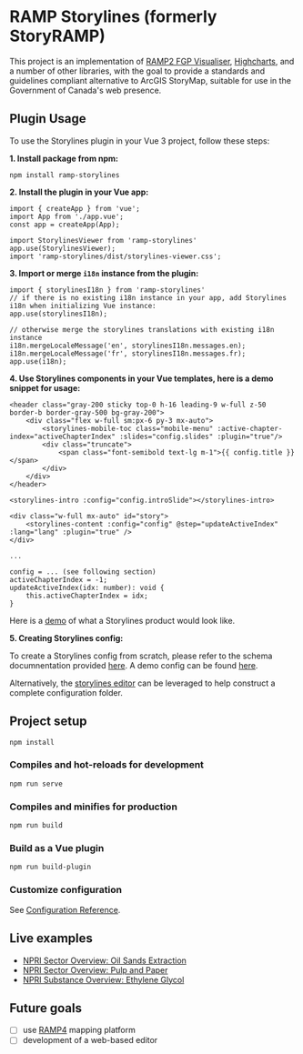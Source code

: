 # RAMP Storylines (formerly StoryRAMP)

This project is an implementation of [RAMP2 FGP Visualiser](https://github.com/fgpv-vpgf/fgpv-vpgf), [Highcharts](https://www.highcharts.com/), and a number of other libraries, with the goal to provide a standards and guidelines compliant alternative to ArcGIS StoryMap, suitable for use in the Government of Canada's web presence.

## Plugin Usage

To use the Storylines plugin in your Vue 3 project, follow these steps:

**1. Install package from npm:**

```
npm install ramp-storylines
```

**2. Install the plugin in your Vue app:**

```
import { createApp } from 'vue';
import App from './app.vue';
const app = createApp(App);

import StorylinesViewer from 'ramp-storylines'
app.use(StorylinesViewer);
import 'ramp-storylines/dist/storylines-viewer.css';
```

**3. Import or merge `i18n` instance from the plugin:**

```
import { storylinesI18n } from 'ramp-storylines'
// if there is no existing i18n instance in your app, add Storylines i18n when initializing Vue instance:
app.use(storylinesI18n);

// otherwise merge the storylines translations with existing i18n instance
i18n.mergeLocaleMessage('en', storylinesI18n.messages.en);
i18n.mergeLocaleMessage('fr', storylinesI18n.messages.fr);
app.use(i18n);
```

**4. Use Storylines components in your Vue templates, here is a demo snippet for usage:**

```
<header class="gray-200 sticky top-0 h-16 leading-9 w-full z-50 border-b border-gray-500 bg-gray-200">
    <div class="flex w-full sm:px-6 py-3 mx-auto">
        <storylines-mobile-toc class="mobile-menu" :active-chapter-index="activeChapterIndex" :slides="config.slides" :plugin="true"/>
        <div class="truncate">
            <span class="font-semibold text-lg m-1">{{ config.title }}</span>
        </div>
    </div>
</header>

<storylines-intro :config="config.introSlide"></storylines-intro>

<div class="w-full mx-auto" id="story">
    <storylines-content :config="config" @step="updateActiveIndex" :lang="lang" :plugin="true" />
</div>

...

config = ... (see following section)
activeChapterIndex = -1;
updateActiveIndex(idx: number): void {
    this.activeChapterIndex = idx;
}

```

Here is a [demo](https://ramp4-pcar4.github.io/story-ramp/main/#/en/00000000-0000-0000-0000-000000000000) of what a Storylines product would look like.

**5. Creating Storylines config:**

To create a Storylines config from scratch, please refer to the schema documnentation provided [here](https://github.com/ramp4-pcar4/story-ramp/blob/main/StoryRampSchema.json). A demo config can be found [here](https://github.com/ramp4-pcar4/story-ramp/blob/main/public/00000000-0000-0000-0000-000000000000/00000000-0000-0000-0000-000000000000_en.json).

Alternatively, the [storylines editor](https://github.com/ramp4-pcar4/storylines-editor) can be leveraged to help construct a complete configuration folder.

## Project setup

```
npm install
```

### Compiles and hot-reloads for development

```
npm run serve
```

### Compiles and minifies for production

```
npm run build
```

### Build as a Vue plugin

```
npm run build-plugin
```

### Customize configuration

See [Configuration Reference](https://cli.vuejs.org/config/).

## Live examples

- [NPRI Sector Overview: Oil Sands Extraction](https://environmental-maps.canada.ca/RAMP-Storylines/index-ca-en.html#/en/410b88da-0ed1-4749-903f-5e76c24e2e5f)
- [NPRI Sector Overview: Pulp and Paper](https://environmental-maps.canada.ca/RAMP-Storylines/index-ca-en.html#/en/f6f7baf4-cccb-4521-a037-b4691b0f0d49)
- [NPRI Substance Overview: Ethylene Glycol](https://environmental-maps.canada.ca/RAMP-Storylines/index-ca-en.html#/en/ea24000c-7dc3-49a9-baac-c55d28dcaeb9)

## Future goals

- [ ] use [RAMP4](https://github.com/ramp4-pcar4/ramp4-pcar4) mapping platform
- [ ] development of a web-based editor
